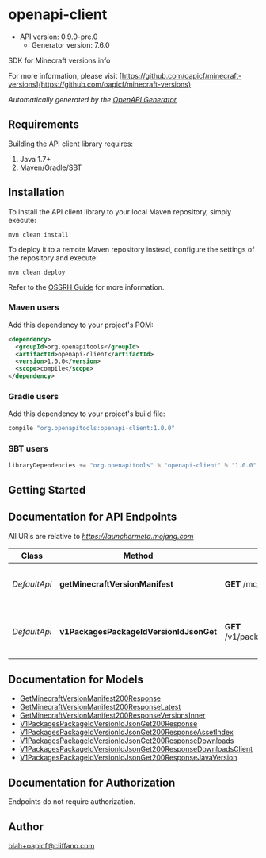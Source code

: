 # openapi-client


- API version: 0.9.0-pre.0
  - Generator version: 7.6.0

SDK for Minecraft versions info

  For more information, please visit [https://github.com/oapicf/minecraft-versions](https://github.com/oapicf/minecraft-versions)

*Automatically generated by the [OpenAPI Generator](https://openapi-generator.tech)*

## Requirements

Building the API client library requires:
1. Java 1.7+
2. Maven/Gradle/SBT

## Installation

To install the API client library to your local Maven repository, simply execute:

```shell
mvn clean install
```

To deploy it to a remote Maven repository instead, configure the settings of the repository and execute:

```shell
mvn clean deploy
```

Refer to the [OSSRH Guide](http://central.sonatype.org/pages/ossrh-guide.html) for more information.

### Maven users

Add this dependency to your project's POM:

```xml
<dependency>
  <groupId>org.openapitools</groupId>
  <artifactId>openapi-client</artifactId>
  <version>1.0.0</version>
  <scope>compile</scope>
</dependency>
```

### Gradle users

Add this dependency to your project's build file:

```groovy
compile "org.openapitools:openapi-client:1.0.0"
```

### SBT users

```scala
libraryDependencies += "org.openapitools" % "openapi-client" % "1.0.0"
```

## Getting Started

## Documentation for API Endpoints

All URIs are relative to *https://launchermeta.mojang.com*

Class | Method | HTTP request | Description
------------ | ------------- | ------------- | -------------
*DefaultApi* | **getMinecraftVersionManifest** | **GET** /mc/game/version_manifest.json | Get Minecraft version manifest
*DefaultApi* | **v1PackagesPackageIdVersionIdJsonGet** | **GET** /v1/packages/${packageId}/${versionId}.json | Get Minecraft version package details


## Documentation for Models

 - [GetMinecraftVersionManifest200Response](GetMinecraftVersionManifest200Response.md)
 - [GetMinecraftVersionManifest200ResponseLatest](GetMinecraftVersionManifest200ResponseLatest.md)
 - [GetMinecraftVersionManifest200ResponseVersionsInner](GetMinecraftVersionManifest200ResponseVersionsInner.md)
 - [V1PackagesPackageIdVersionIdJsonGet200Response](V1PackagesPackageIdVersionIdJsonGet200Response.md)
 - [V1PackagesPackageIdVersionIdJsonGet200ResponseAssetIndex](V1PackagesPackageIdVersionIdJsonGet200ResponseAssetIndex.md)
 - [V1PackagesPackageIdVersionIdJsonGet200ResponseDownloads](V1PackagesPackageIdVersionIdJsonGet200ResponseDownloads.md)
 - [V1PackagesPackageIdVersionIdJsonGet200ResponseDownloadsClient](V1PackagesPackageIdVersionIdJsonGet200ResponseDownloadsClient.md)
 - [V1PackagesPackageIdVersionIdJsonGet200ResponseJavaVersion](V1PackagesPackageIdVersionIdJsonGet200ResponseJavaVersion.md)


<a id="documentation-for-authorization"></a>
## Documentation for Authorization

Endpoints do not require authorization.


## Author

blah+oapicf@cliffano.com

